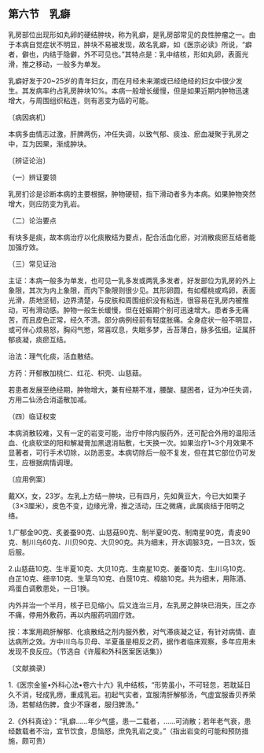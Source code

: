 ## 第六节　乳癖

乳房部位出现形如丸卵的硬结肿块，称为乳癖，是乳房部常见的良性肿瘤之一。由于本病自觉症状不明显，肿块不易被发现，故名乳癖，如《医宗必读》所说，“癖者，僻也，内结于隐僻，外不可见也。”其特点是：乳中结核，形如丸卵，表面光滑，推之移动，一般多为单发。

乳癖好发于20~25岁的青年妇女，而在月经未来潮或已经绝经的妇女中很少发生。其发病率约占乳房肿块10%。本病一般增长缓慢，但是如果近期内肿物迅速增大，与周围组织粘连，则有恶变为癌的可能。

〔病因病机〕

本病多由情志过激，肝脾两伤，冲任失调，以致气郁、痰浊、瘀血凝聚于乳房之中，互为因果，渐成肿块。

〔辨证论治〕

（一）辨证要领

乳房扪诊是诊断本病的主要根据，肿物硬韧，指下滑动者多为本病。如果肿物突然增大，则应防变为乳岩。

（二）论治要点

有块多是痰，故本病治疗以化痰散结为要点，配合活血化瘀，对消散痰瘀互结者能加强疗效。

（三）常见证治

主证：本病一般多为单发，也可见一乳多发或两乳多发者，好发部位为乳房的外上象限，其次为内上象限，而内下象限则很少见。其形卵圆，有如樱桃或鸡卵，表面光滑，质地坚韧，边界清楚，与皮肤和周围组织没有粘连，很容易在乳房内被推动，可有滑动感。肿物一般生长缓慢，但在妊娠期个别可迅速增大。患者多无痛苦，而且皮色正常，经久不溃。部分病例经前有轻度胀痛。全身症状一般不明显，或可伴心烦易怒，胸闷气憋，常喜叹息，失眠多梦，舌苔薄白，脉多弦细。证属肝郁痰凝，痰瘀互结。

治法：理气化痰，活血散结。

方药：开郁散加桃仁、红花、枳壳、山慈菇。

若患者发展至绝经期，肿物增大，兼有经期不准，腰酸、腿困者，证为冲任失调，方用二仙汤合消遥散加减。

（四）临证权变

本病消散较难，又有一定的岩变可能，治疗中除内服药外，还可配合外用的温阳活血、化痰软坚的阳和解凝膏加黑退消贴敷，七天换一次。如果治疗1~3个月效果不显著者，可行手术切除，以防恶变。本病切除后一般不复发，但在其它部位仍可发生，应根据病情调理。

〔应用例案〕

戴XX，女，23岁。左乳上方结一肿块，已有四月，先如黄豆大，今已大如栗子（3×3厘米），皮色不变，边缘光滑，推之活动，压之微痛，此属痰结于阳明之络。

1.广郁金90克、炙姜蚕90克、山慈菇90克、制半夏90克、制南星90克，青皮90克、制川乌60克、川贝90克、大贝90克。共为细末，开水调服3克，一日3次，饭后服。

2.山慈菇10克、生半夏10克、大贝10克、生南星10克、姜蚕10克、生川乌10克、白芷10克、细辛10克、生草乌10克、白蔹10克、樟脑10克。共为细末，用陈酒、鸡蛋白调敷患处，一日1换。

内外并治一个半月，核子已见缩小。后又连治三月，左乳房之肿块已消失，压之亦不痛，停用外敷药，再以内服药巩固疗效。

按：本案用疏肝解郁、化痰散结之剂内服外敷，对气滞痰凝之证，有针对病情、直达病所之效。方中川乌与贝母、半夏虽是相反之药，据作者临床观察，多年应用未发现不良反应。（节选自《许履和外科医案医话集》）

〔文献摘录〕

1.《医宗金鉴•外科心法•卷六十六》乳中结核，“形势虽小，不可轻忽，若耽延日久不消，轻成乳痨，重成乳岩。初起气实者，宜服清肝解郁汤，气虚宜服香贝养荣汤，若郁结伤脾，食少不寐者，服归脾汤。”

2.《外科真诠》：“乳癖……年少气盛，患一二载者，……可消散；若年老气衰，患经数载者不治，宜节饮食，息恼怒，庶免乳岩之变。”（指出岩变的可能和预防措施，颇可贵）